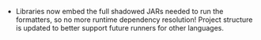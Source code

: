- Libraries now embed the full shadowed JARs needed to run the formatters, so no more runtime dependency resolution! 
    Project structure is updated to better support future runners for other languages.